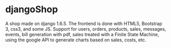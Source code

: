 # djangoShop
A shop made on django 1.6.5.
The frontend is done with HTML5, Bootstrap 3, css3, and some JS.
Support for users, orders, products, sales, messages, events, bill generation with pdf, sales treated with a Finite State Machine, using the google API to generate charts based on sales, costs, etc.


